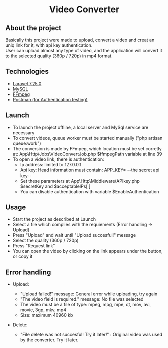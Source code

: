 # <p align="center">Video Converter </p>


## About the project

Basically this project were made to upload, convert a video and creat an uniq link for it, with api key authentication.  
User can upload almost any type of video, and the application will convert it to the selected quality (360p / 720p) in mp4 format. 

## Technologies

- [Laravel 7.25.0](https://laravel.com/)
- [MySQL](https://www.mysql.com/)
- [FFmpeg](https://ffmpeg.org/)
- [Postman (for Authentication testing)](https://www.postman.com/)


## Launch

- To launch the project offline, a local server and MySql service are necessary
- To convert videos, queue worker must be started manually ("php artisan queue:work")
- The conversion is made by FFmpeg, which location must be set corretly at: App\Http\Jobs\VideoConvertJob.php $ffmpegPath variable at line 39
- To open a video link, there is authentication:
    - Ip address: limited to 127.0.0.1
    - Api key: Head information must contain: APP_KEY= --the secret api key--
    - Set these parameters at App\Http\Middleware\APIkey.php $secretKey and $acceptableIPs[ ]
    - You can disable authentication with variable $EnableAuthentication

## Usage

- Start the project as described at Launch
- Select a file which complies with the requiements (Error handling -> Upload)
- Press "Upload" and wait until "Upload succesful!" message
- Select the quality (360p / 720p)
- Press "Request link"
- You can open the video by clicking on the link appears under the button, or copy it

## Error handling

 - Upload:
    - "Upload failed!" message: General error while uploading, try again
    - "The video field is required." message: No file was selected
    - The video must be a file of type: mpeg, mpg, mpe, qt, mov, avi, movie, 3gp, mkv, mp4
    - Size: maximum 40960 kb

- Delete: 
    - "File delete was not succesful! Try it later!" : Original video was used by the converter. Try it later.


